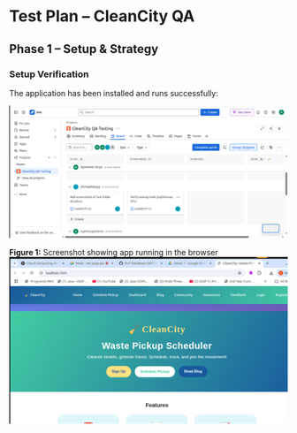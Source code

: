 # Test Plan – CleanCity QA

## Phase 1 – Setup & Strategy

### Setup Verification

The application has been installed and runs successfully:

![Jira Setup](./screenshots/jira-setup.png)

**Figure 1:** Screenshot showing app running in the browser
![Project Setup](./screenshots/project-setup.png)